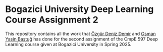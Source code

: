 # Bogazici University Deep Learning Course Assignment 2

This repository contains all the work that [Özgür Deniz Demir](https://github.com/odenizddd) and [Osman Yasin Baştuğ](https://github.com/yasinbastug) has done for the second assignment of the CmpE 597 Deep Learning course given at Bogazici University in Spring 2025.

